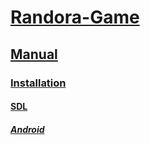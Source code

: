 # [Randora-Game](/README.md)

## [Manual](/manual/README.md)

### [Installation](/manual/installation/README.md)

#### [SDL](/manual/installation/sdl/README.md)

##### [Android](/manual/installation/sdl/android/README.md)


